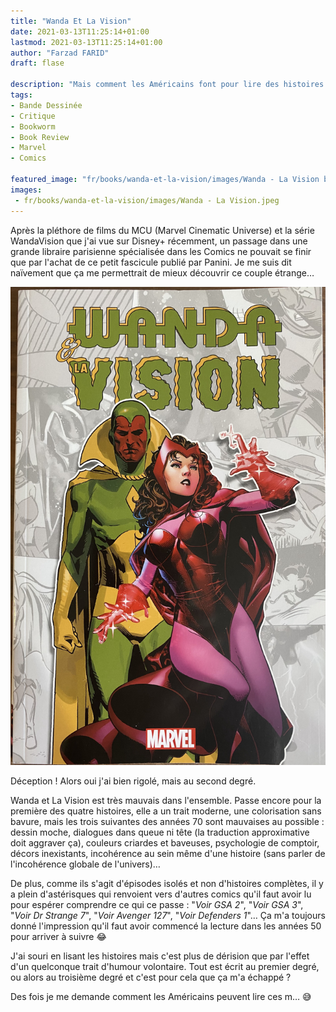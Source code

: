 ```yaml
---
title: "Wanda Et La Vision"
date: 2021-03-13T11:25:14+01:00
lastmod: 2021-03-13T11:25:14+01:00
author: "Farzad FARID"
draft: flase

description: "Mais comment les Américains font pour lire des histoires aussi nulles ?"
tags:
- Bande Dessinée
- Critique
- Bookworm
- Book Review
- Marvel
- Comics

featured_image: "fr/books/wanda-et-la-vision/images/Wanda - La Vision bandeau.jpeg"
images:
 - fr/books/wanda-et-la-vision/images/Wanda - La Vision.jpeg
---
```



Après la pléthore de films du MCU (Marvel Cinematic Universe) et la série WandaVision que j'ai
vue sur Disney+ récemment, un passage dans une grande libraire parisienne spécialisée dans
les Comics ne pouvait se finir que par l'achat de ce petit fascicule publié par Panini. 
Je me suis dit naïvement que ça me permettrait de mieux découvrir ce couple étrange…

![image](images/Wanda%20-%20La%20Vision.jpeg#layoutFillWidth)

Déception ! Alors oui j'ai bien rigolé, mais au second degré.

Wanda et La Vision est très mauvais dans l'ensemble. Passe encore pour la première des quatre
histoires, elle a un trait moderne, une colorisation sans bavure, mais les trois suivantes 
des années 70 sont mauvaises au possible : dessin moche, dialogues dans queue ni tête (la
traduction approximative doit aggraver ça), couleurs criardes et baveuses, psychologie de
comptoir, décors inexistants, incohérence au sein même d'une histoire (sans parler de
l'incohérence globale de l'univers)…

De plus, comme ils s'agit d'épisodes isolés et non d'histoires complètes, 
il y a plein d'astérisques qui renvoient vers d'autres comics qu'il faut avoir lu 
pour espérer comprendre ce qui ce passe : "*Voir GSA 2*", "*Voir GSA 3*", 
"*Voir Dr Strange 7*", "*Voir Avenger 127*", "*Voir Defenders 1*"… Ça m'a toujours 
donné l'impression qu'il faut avoir commencé la lecture dans les années 50 pour arriver
à suivre 😂

J'ai souri en lisant les histoires mais c'est plus de dérision que par l'effet d'un 
quelconque trait d'humour volontaire. Tout est écrit au premier degré, ou alors au 
troisième degré et c'est pour cela que ça m'a échappé ?

Des fois je me demande comment les Américains peuvent lire ces m… 😅
